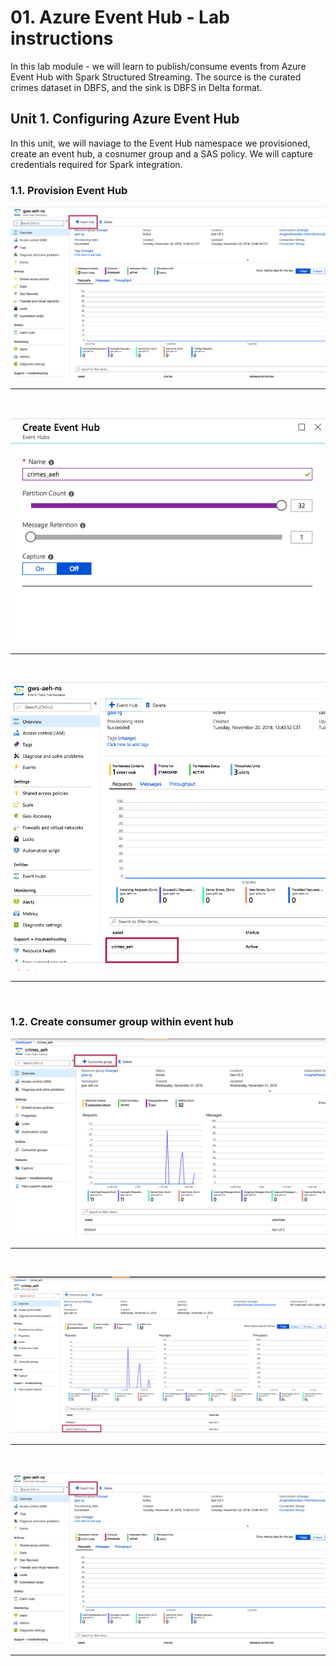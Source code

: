 # 01. Azure Event Hub - Lab instructions

In this lab module - we will learn to publish/consume events from Azure Event Hub with Spark Structured Streaming.  The source is the curated crimes dataset in DBFS, and the sink is DBFS in Delta format.<br>

## Unit 1. Configuring Azure Event Hub
In this unit, we will naviage to the Event Hub namespace we provisioned, create an event hub, a cosnumer group and a SAS policy.  We will capture credentials required for Spark integration.<br>

### 1.1. Provision Event Hub

![1-aeh](../../../images/2-aeh/1.png)
<br>
<hr>
<br>

![3-aeh](../../../images/2-aeh/3.png)
<br>
<hr>
<br>

![2-aeh](../../../images/2-aeh/2.png)
<br>
<hr>
<br>

### 1.2. Create consumer group within event hub

![4-aeh](../../../images/2-aeh/4.png)
<br>
<hr>
<br>

![5-aeh](../../../images/2-aeh/5.png)
<br>
<hr>
<br>

![6-aeh](../../../images/2-aeh/6.png)
<br>
<hr>
<br>



